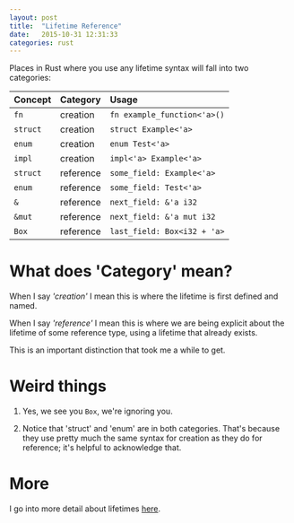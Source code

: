 ```yaml
---
layout: post
title:  "Lifetime Reference"
date:   2015-10-31 12:31:33
categories: rust
---
```


Places in Rust where you use any lifetime syntax will fall into two categories:

| Concept       | Category    | Usage  |
|:--------------| :-----      | :----- |
| `fn`          | creation    |  `fn example_function<'a>()`  |
| `struct`      | creation    |  `struct Example<'a>`   |
| `enum`        | creation    |  `enum Test<'a>`   |
| `impl`        | creation    |  `impl<'a> Example<'a>`       |
| `struct`      | reference   |  `some_field: Example<'a>`   |
| `enum`        | reference   |  `some_field: Test<'a>`   |
| `&`           | reference   |  `next_field: &'a i32`     |
| `&mut`        | reference   |  `next_field: &'a mut i32`     |
| `Box`         | reference   |  `last_field: Box<i32 + 'a>`   |


# What does 'Category' mean?

When I say _'creation'_ I mean this is where the lifetime is first defined and named.

When I say _'reference'_ I mean this is where we are being explicit about the lifetime of some reference type, using a lifetime that already exists.

This is an important distinction that took me a while to get.

# Weird things

1. Yes, we see you `Box`, we're ignoring you.

2. Notice that 'struct' and 'enum' are in both categories. That's because they use pretty much the same syntax for creation as they do for reference; it's helpful to acknowledge that.

# More

I go into more detail about lifetimes [here](/rust-lifetimes.html).
